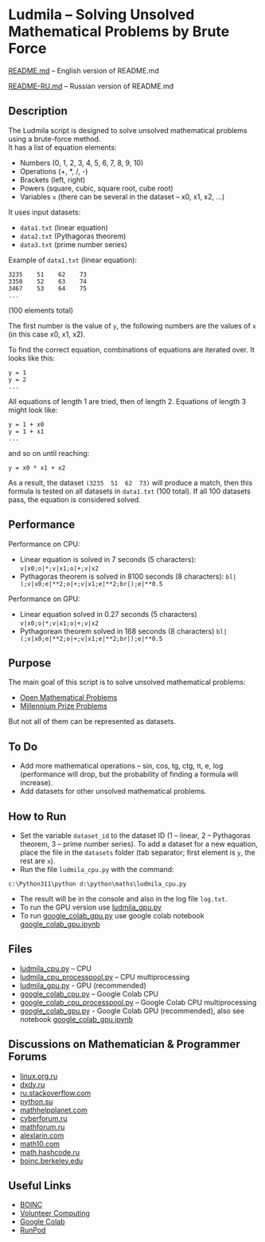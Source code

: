# Ludmila – Solving Unsolved Mathematical Problems by Brute Force

[README.md](README.md) – English version of README.md  

[README-RU.md](README-RU.md) – Russian version of README.md  

## Description
The Ludmila script is designed to solve unsolved mathematical problems using a brute-force method.  
It has a list of equation elements:

- Numbers (0, 1, 2, 3, 4, 5, 6, 7, 8, 9, 10)
- Operations (+, *, /, -)
- Brackets (left, right)
- Powers (square, cubic, square root, cube root)
- Variables `x` (there can be several in the dataset – x0, x1, x2, ...)

It uses input datasets:
- `data1.txt` (linear equation)
- `data2.txt` (Pythagoras theorem)
- `data3.txt` (prime number series)

Example of `data1.txt` (linear equation):

```
3235    51    62    73
3350    52    63    74
3467    53    64    75
...
```
(100 elements total)

The first number is the value of `y`, the following numbers are the values of `x` (in this case x0, x1, x2).

To find the correct equation, combinations of equations are iterated over. It looks like this:

```
y = 1
y = 2
...
```

All equations of length 1 are tried, then of length 2. Equations of length 3 might look like:

```
y = 1 + x0
y = 1 + x1
...
```
and so on until reaching:

```
y = x0 * x1 + x2
```

As a result, the dataset `(3235  51  62  73)` will produce a match, then this formula is tested on all datasets in `data1.txt` (100 total). If all 100 datasets pass, the equation is considered solved.

## Performance
Performance on CPU:

- Linear equation is solved in 7 seconds (5 characters): `v|x0;o|*;v|x1;o|+;v|x2`
- Pythagoras theorem is solved in 8100 seconds (8 characters): `bl|(;v|x0;e|**2;o|+;v|x1;e|**2;br|);e|**0.5`

Performance on GPU:
- Linear equation solved in 0.27 seconds (5 characters) `v|x0;o|*;v|x1;o|+;v|x2`
- Pythagorean theorem solved in 168 seconds (8 characters) `bl|(;v|x0;e|**2;o|+;v|x1;e|**2;br|);e|**0.5`

## Purpose
The main goal of this script is to solve unsolved mathematical problems:  
- [Open Mathematical Problems](https://en.wikipedia.org/wiki/List_of_unsolved_problems_in_mathematics)
- [Millennium Prize Problems](https://en.wikipedia.org/wiki/Millennium_Prize_Problems)

But not all of them can be represented as datasets.

## To Do
- Add more mathematical operations – sin, cos, tg, ctg, π, e, log (performance will drop, but the probability of finding a formula will increase).
- Add datasets for other unsolved mathematical problems.

## How to Run
- Set the variable `dataset_id` to the dataset ID (1 – linear, 2 – Pythagoras theorem, 3 – prime number series). To add a dataset for a new equation, place the file in the `datasets` folder (tab separator; first element is `y`, the rest are `x`).
- Run the file `ludmila_cpu.py` with the command:
```
c:\Python311\python d:\python\maths\ludmila_cpu.py
```
- The result will be in the console and also in the log file `log.txt`.
- To run the GPU version use [ludmila_gpu.py](ludmila_gpu.py)
- To run [google_colab_gpu.py](google_colab_gpu.py) use google colab notebook [google_colab_gpu.ipynb](google_colab_gpu.ipynb)

## Files
- [ludmila_cpu.py](ludmila_cpu.py) – CPU
- [ludmila_cpu_processpool.py](ludmila_cpu_processpool.py) – CPU multiprocessing
- [ludmila_gpu.py](ludmila_gpu.py) - GPU (recommended)
- [google_colab_cpu.py](google_colab_cpu.py) – Google Colab CPU
- [google_colab_cpu_processpool.py](google_colab_cpu_processpool.py) – Google Colab CPU multiprocessing  
- [google_colab_gpu.py](google_colab_gpu.py) - Google Colab GPU (recommended), also see notebook [google_colab_gpu.ipynb](google_colab_gpu.ipynb)

## Discussions on Mathematician & Programmer Forums
- [linux.org.ru](https://www.linux.org.ru/forum/general/16478781)
- [dxdy.ru](https://dxdy.ru/topic146962.html)
- [ru.stackoverflow.com](https://ru.stackoverflow.com/questions/1318101/gpu-%d0%b2%d1%8b%d1%87%d0%b8%d1%81%d0%bb%d0%b5%d0%bd%d0%b8%d1%8f-%d0%b2%d0%bc%d0%b5%d1%81%d1%82%d0%be-cpu-%d0%b2%d1%8b%d1%87%d0%b8%d1%81%d0%bb%d0%b5%d0%bd%d0%b8%d0%b9)
- [python.su](https://python.su/forum/topic/40596/)
- [mathhelpplanet.com](http://mathhelpplanet.com/viewtopic.php?f=51&t=74861)
- [cyberforum.ru](https://www.cyberforum.ru/python-science/thread2865629.html)
- [mathforum.ru](http://www.mathforum.ru/forum/read/1/103766/)
- [alexlarin.com](https://alexlarin.com/viewtopic.php?f=4&t=17347)
- [math10.com](https://www.math10.com/ru/forum/viewtopic.php?f=42&t=3185)
- [math.hashcode.ru](http://math.hashcode.ru/questions/226775/python-ludmila-%D1%80%D0%B5%D1%88%D0%B5%D0%BD%D0%B8%D0%B5-%D0%BD%D0%B5%D1%80%D0%B5%D1%88%D0%B5%D0%BD%D0%BD%D1%8B%D1%85-%D0%BC%D0%B0%D1%82%D0%B5%D0%BC%D0%B0%D1%82%D0%B8%D1%87%D0%B5%D1%81%D0%BA%D0%B8%D1%85-%D0%B7%D0%B0%D0%B4%D0%B0%D1%87-%D0%BC%D0%B5%D1%82%D0%BE%D0%B4%D0%BE%D0%BC-%D0%BF%D0%BE%D0%B4%D0%B1%D0%BE%D1%80%D0%B0)
- [boinc.berkeley.edu](https://boinc.berkeley.edu/forum_thread.php?id=15575)

## Useful Links
- [BOINC](https://en.wikipedia.org/wiki/BOINC)
- [Volunteer Computing](https://en.wikipedia.org/wiki/Volunteer_computing)
- [Google Colab](https://colab.research.google.com/signup)
- [RunPod](https://www.runpod.io/pricing)